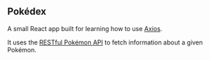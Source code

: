 ## Pokédex

A small React app built for learning how to use [Axios](https://github.com/axios/axios).


It uses the [RESTful Pokémon API](https://pokeapi.co/) to fetch information about a given Pokémon.
